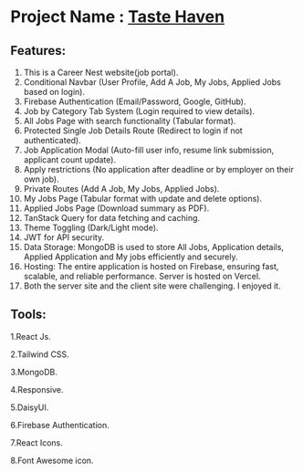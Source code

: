 # Project Name : [Taste Haven](https://taste-haven-app.web.app/)


## Features: 
1. This is a Career Nest website(job portal).
2. Conditional Navbar (User Profile, Add A Job, My Jobs, Applied Jobs based on login).
3. Firebase Authentication (Email/Password, Google, GitHub).
4. Job by Category Tab System (Login required to view details).
5. All Jobs Page with search functionality (Tabular format).
6. Protected Single Job Details Route (Redirect to login if not authenticated).
7. Job Application Modal (Auto-fill user info, resume link submission, applicant count update).
8. Apply restrictions (No application after deadline or by employer on their own job).
9. Private Routes (Add A Job, My Jobs, Applied Jobs).
10. My Jobs Page (Tabular format with update and delete options).
11. Applied Jobs Page (Download summary as PDF).
12. TanStack Query for data fetching and caching.
13. Theme Toggling (Dark/Light mode).
14. JWT for API security.
15. Data Storage: MongoDB is used to store All Jobs, Application details, Applied Application and My jobs efficiently and securely.
16. Hosting: The entire application is hosted on Firebase, ensuring fast, scalable, and reliable performance. Server is hosted on Vercel.
17. Both the server site and the client site were challenging. I enjoyed it.


## Tools: 
1.React Js.

2.Tailwind CSS.

3.MongoDB.

4.Responsive.

5.DaisyUI.

6.Firebase Authentication.

7.React Icons.

8.Font Awesome icon.
